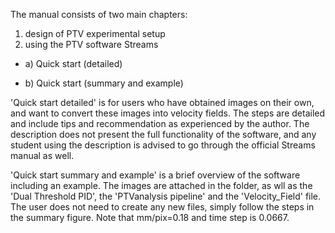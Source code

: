 The manual consists of two main chapters:

1) design of PTV experimental setup
2) using the PTV software Streams
  * a) Quick start (detailed)
 
  * b) Quick start (summary and example)


'Quick start detailed' is for users who have obtained images on their own, and want to convert these images into velocity fields. The steps are detailed and include tips and recommendation as experienced by the author. The description does not present the full functionality of the software, and any student using the description is advised to go through the official Streams manual as well.

'Quick start summary and example' is a brief overview of the software including an example. The images are attached in the folder, as wll as the 'Dual Threshold PID', the 'PTVanalysis pipeline' and the 'Velocity_Field' file. The user does not need to create any new files, simply follow the steps in the summary figure. Note that mm/pix=0.18 and time step is 0.0667.

